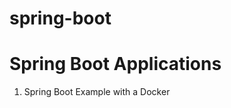 # spring-boot
Spring Boot Applications 
========================
1. Spring Boot Example with a Docker

